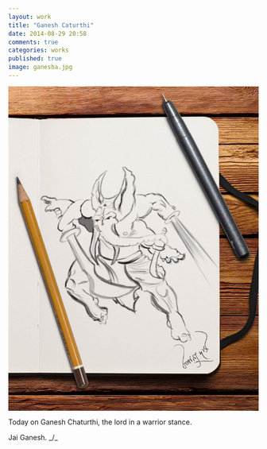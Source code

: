 ```yaml
---
layout: work
title: "Ganesh Caturthi"
date: 2014-08-29 20:58
comments: true
categories: works
published: true
image: ganesha.jpg
---
```

<img src="/images/works/ganesha.jpg" align="middle"/>

Today on Ganesh Chaturthi, the lord in a warrior stance.

Jai Ganesh. _/\_